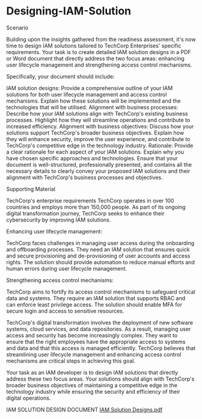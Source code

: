 # Designing-IAM-Solution
Scenario

Building upon the insights gathered from the readiness assessment, it's now time to design IAM solutions tailored to TechCorp Enterprises' specific requirements. Your task is to create detailed IAM solution designs in a PDF or Word document that directly address the two focus areas: enhancing user lifecycle management and strengthening access control mechanisms.

Specifically, your document should include:

IAM solution designs: Provide a comprehensive outline of your IAM solutions for both user lifecycle management and access control mechanisms. Explain how these solutions will be implemented and the technologies that will be utilised. Alignment with business processes: Describe how your IAM solutions align with TechCorp's existing business processes. Highlight how they will streamline operations and contribute to increased efficiency. Alignment with business objectives: Discuss how your solutions support TechCorp's broader business objectives. Explain how they will enhance security, improve the user experience, and contribute to TechCorp's competitive edge in the technology industry. Rationale: Provide a clear rationale for each aspect of your IAM solutions. Explain why you have chosen specific approaches and technologies. Ensure that your document is well-structured, professionally presented, and contains all the necessary details to clearly convey your proposed IAM solutions and their alignment with TechCorp's business processes and objectives.

Supporting Material

TechCorp's enterprise requirements TechCorp operates in over 100 countries and employs more than 150,000 people. As part of its ongoing digital transformation journey, TechCorp seeks to enhance their cybersecurity by improving IAM solutions.

Enhancing user lifecycle management:

TechCorp faces challenges in managing user access during the onboarding and offboarding processes. They need an IAM solution that ensures quick and secure provisioning and de-provisioning of user accounts and access rights. The solution should provide automation to reduce manual efforts and human errors during user lifecycle management.

Strengthening access control mechanisms:

TechCorp aims to fortify its access control mechanisms to safeguard critical data and systems. They require an IAM solution that supports RBAC and can enforce least privilege access. The solution should enable MFA for secure login and access to sensitive resources.

TechCorp's digital transformation involves the deployment of new software systems, cloud services, and data repositories. As a result, managing user access and security has become increasingly complex. They want to ensure that the right employees have the appropriate access to systems and data and that this access is managed efficiently. TechCorp believes that streamlining user lifecycle management and enhancing access control mechanisms are critical steps in achieving this goal.

Your task as an IAM developer is to design IAM solutions that directly address these two focus areas. Your solutions should align with TechCorp's broader business objectives of maintaining a competitive edge in the technology industry while ensuring the security and efficiency of their digital operations.

IAM SOLUTION DESIGN DOCUMENT
[IAM Solution Designs.pdf](https://github.com/user-attachments/files/21166566/IAM.Solution.Designs.pdf)



